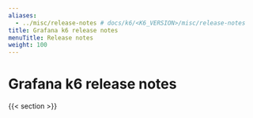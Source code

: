 ```yaml
---
aliases:
  - ../misc/release-notes # docs/k6/<K6_VERSION>/misc/release-notes
title: Grafana k6 release notes
menuTitle: Release notes
weight: 100
---
```


# Grafana k6 release notes

{{< section >}}
